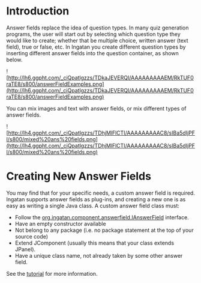 

# Introduction #

Answer fields replace the idea of question types. In many quiz generation programs, the user will start out by selecting which question type they would like to create; whether that be multiple choice, written answer (text field), true or false, etc. In Ingatan you create different question types by inserting different answer fields into the question container, as shown below.

![http://lh6.ggpht.com/_ciQpatlgzzs/TDkaJEVERQI/AAAAAAAAAEM/RkTUF0raTE8/s800/answerFieldExamples.png](http://lh6.ggpht.com/_ciQpatlgzzs/TDkaJEVERQI/AAAAAAAAAEM/RkTUF0raTE8/s800/answerFieldExamples.png)

You can mix images and text with answer fields, or mix different types of answer fields.

![http://lh4.ggpht.com/_ciQpatlgzzs/TDhjMlFlCTI/AAAAAAAAAC8/sIBa5dIjPFI/s800/mixed%20ans%20fields.png](http://lh4.ggpht.com/_ciQpatlgzzs/TDhjMlFlCTI/AAAAAAAAAC8/sIBa5dIjPFI/s800/mixed%20ans%20fields.png)



# Creating New Answer Fields #

You may find that for your specific needs, a custom answer field is required. Ingatan supports answer fields as plug-ins, and creating a new one is as easy as writing a single Java class. A custom answer field class must:
  * Follow the [org.ingatan.component.answerfield.IAnswerField](http://ingatan.googlecode.com/hg/javadoc/org/ingatan/component/answerfield/IAnswerField.html) interface.
  * Have an empty constructor available
  * Not belong to any package (i.e. no package statement at the top of your source code)
  * Extend JComponent (usually this means that your class extends JPanel).
  * Have a unique class name, not already taken by some other answer field.

See the [tutorial](AnswerFieldsTutorial.md) for more information.